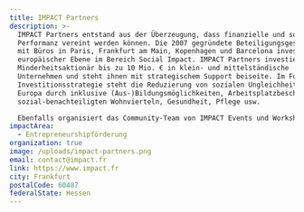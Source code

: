 ```yaml
---
title: IMPACT Partners
description: >-
  IMPACT Partners entstand aus der Überzeugung, dass finanzielle und soziale
  Performanz vereint werden können. Die 2007 gegründete Beteiligungsgesellschaft
  mit Büros in Paris, Frankfurt am Main, Kopenhagen und Barcelona investiert auf
  europäischer Ebene im Bereich Social Impact. IMPACT Partners investiert als
  Minderheitsaktionär bis zu 10 Mio. € in klein- und mittelständische
  Unternehmen und steht ihnen mit strategischem Support beiseite. Im Fokus der
  Investitionsstrategie steht die Reduzierung von sozialen Ungleichheiten in
  Europa durch inklusive (Aus-)Bildungsmöglichkeiten, Arbeitsplatzbeschaffung in
  sozial-benachteiligten Wohnvierteln, Gesundheit, Pflege usw. 

  Ebenfalls organisiert das Community-Team von IMPACT Events und Workshops, um sein Netzwerk zu fördern und um ein diversifiziertes Ökosystem entstehen zu lassen. 
impactArea:
  - Entrepreneurshipförderung
organization: true
image: /uploads/impact-partners.png
email: contact@impact.fr
link: https://www.impact.fr
city: Frankfurt
postalCode: 60487
federalState: Hessen
---
```

